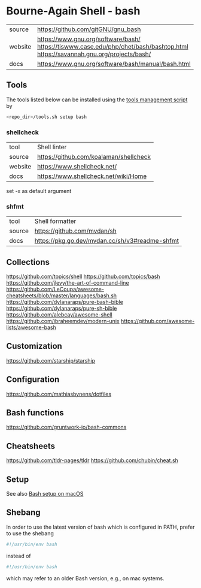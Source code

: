 # Bourne-Again Shell - bash

|         |                                                                    |
| ------- | ------------------------------------------------------------------ |
| source  | https://github.com/gitGNU/gnu_bash                                 |
| website | https://www.gnu.org/software/bash/ <br> https://tiswww.case.edu/php/chet/bash/bashtop.html <br> https://savannah.gnu.org/projects/bash/ |
| docs    | https://www.gnu.org/software/bash/manual/bash.html                                                                            |

## Tools

The tools listed below can be installed using the [tools management script](../docs/tools_management_script.md) by
```sh
<repo_dir>/tools.sh setup bash
```

### shellcheck

|         |                                        |
| ------- | -------------------------------------- |
| tool    | Shell linter                           |
| source  | https://github.com/koalaman/shellcheck |
| website | https://www.shellcheck.net/            |
| docs    | https://www.shellcheck.net/wiki/Home   |

set -x as default argument

### shfmt

|        |                                                |
| ------ | ---------------------------------------------- |
| tool   | Shell formatter                                |
| source | https://github.com/mvdan/sh                    |
| docs   | https://pkg.go.dev/mvdan.cc/sh/v3#readme-shfmt |

## Collections
https://github.com/topics/shell
https://github.com/topics/bash
https://github.com/jlevy/the-art-of-command-line
https://github.com/LeCoupa/awesome-cheatsheets/blob/master/languages/bash.sh
https://github.com/dylanaraps/pure-bash-bible
https://github.com/dylanaraps/pure-sh-bible
https://github.com/alebcay/awesome-shell
https://github.com/ibraheemdev/modern-unix
https://github.com/awesome-lists/awesome-bash

## Customization
https://github.com/starship/starship

## Configuration
https://github.com/mathiasbynens/dotfiles

## Bash functions
https://github.com/gruntwork-io/bash-commons

## Cheatsheets
https://github.com/tldr-pages/tldr
https://github.com/chubin/cheat.sh

## Setup

See also [Bash setup on macOS](../docs/setup_on_macos.md)

## Shebang

In order to use the latest version of bash which is configured in PATH, prefer to use the shebang
```sh
#!/usr/bin/env bash
```
instead of
```sh
#!/usr/bin/env bash
```
which may refer to an older Bash version, e.g., on mac systems.
